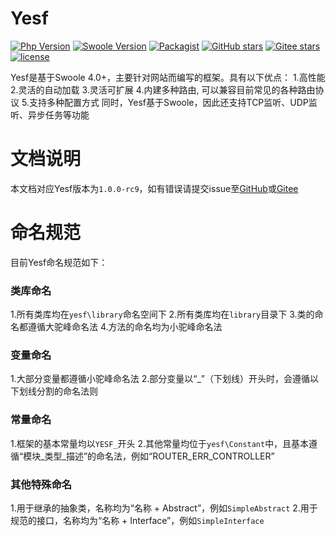 # Yesf

[![Php Version](https://img.shields.io/badge/php-%3E=7.1-brightgreen.svg?maxAge=2592000)](https://secure.php.net/)
[![Swoole Version](https://img.shields.io/badge/swoole-%3E=4.0-brightgreen.svg?maxAge=2592000)](https://github.com/swoole/swoole-src)
[![Packagist](https://img.shields.io/packagist/v/sylingd/yesf-framework.svg)](https://packagist.org/packages/sylingd/yesf-framework)
[![GitHub stars](https://img.shields.io/github/stars/sylingd/Yesf.svg?logo=github&label=Stars)](https://github.com/sylingd/Yesf)
[![Gitee stars](https://gitee.com/sy/Yesf/badge/star.svg?theme=dark)](https://gitee.com/sy/Yesf)
[![license](https://img.shields.io/github/license/sylingd/Yesf.svg)](https://github.com/sylingd/Yesf/blob/master/LICENSE)

Yesf是基于Swoole 4.0+，主要针对网站而编写的框架。具有以下优点：
1.高性能
2.灵活的自动加载
3.灵活可扩展
4.内建多种路由, 可以兼容目前常见的各种路由协议
5.支持多种配置方式
同时，Yesf基于Swoole，因此还支持TCP监听、UDP监听、异步任务等功能

# 文档说明

本文档对应Yesf版本为`1.0.0-rc9`，如有错误请提交issue至[GitHub](https://github.com/sylingd/Yesf/issues/new)或[Gitee](https://gitee.com/sy/Yesf/issues/new)

# 命名规范

目前Yesf命名规范如下：

### 类库命名
1.所有类库均在`yesf\library`命名空间下
2.所有类库均在`library`目录下
3.类的命名都遵循大驼峰命名法
4.方法的命名均为小驼峰命名法

### 变量命名
1.大部分变量都遵循小驼峰命名法
2.部分变量以“_”（下划线）开头时，会遵循以下划线分割的命名法则

### 常量命名
1.框架的基本常量均以`YESF_`开头
2.其他常量均位于`yesf\Constant`中，且基本遵循“模块\_类型\_描述”的命名法，例如“ROUTER_ERR_CONTROLLER”

### 其他特殊命名
1.用于继承的抽象类，名称均为“名称 + Abstract”，例如`SimpleAbstract`
2.用于规范的接口，名称均为“名称 + Interface”，例如`SimpleInterface`

